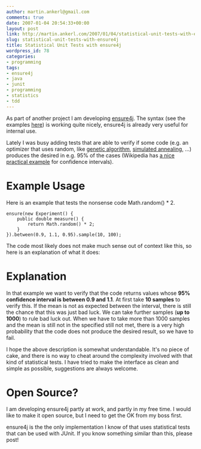 ```yaml
---
author: martin.ankerl@gmail.com
comments: true
date: 2007-01-04 20:54:33+00:00
layout: post
link: http://martin.ankerl.com/2007/01/04/statistical-unit-tests-with-ensure4j/
slug: statistical-unit-tests-with-ensure4j
title: Statistical Unit Tests with ensure4j
wordpress_id: 78
categories:
- programming
tags:
- ensure4j
- java
- junit
- programming
- statistics
- tdd
---
```


As part of another project I am developing [ensure4j](http://martin.ankerl.com/2006/08/02/redesigning-junit-asserts/). The syntax (see the examples [here](http://martin.ankerl.com/2006/08/02/redesigning-junit-asserts/)) is working quite nicely, ensure4j is already very useful for internal use.

Lately I was busy adding tests that are able to verify if some code (e.g. an optimizer that uses random, like [genetic algorithm](http://en.wikipedia.org/wiki/Genetic_algorithm), [simulated annealing](http://en.wikipedia.org/wiki/Simulated_annealing), ...) produces the desired in e.g. 95% of the cases (Wikipedia has [a nice practical example](http://en.wikipedia.org/wiki/Confidence_interval#Practical_example) for confidence intervals).



# Example Usage


Here is an example that tests the nonsense code Math.random() * 2.

    
    ensure(new Experiment() {
        public double measure() {
            return Math.random() * 2;
        }
    }).between(0.9, 1.1, 0.95).sample(10, 100);



The code most likely does not make much sense out of context like this, so here is an explanation of what it does:

<!-- more -->




# Explanation


In that example we want to verify that the code  returns values whose **95% confidence interval is between 0.9 and 1.1**. At first take **10 samples** to verify this. If the mean is not as expected between the interval, there is still the chance that this was just bad luck. We can take further samples (**up to 1000**) to rule bad luck out. When we have to take more than 1000 samples and the mean is still not in the specified  still not met, there is a very high probability that the code does not produce the desired result, so we have to fail.

I hope the above description is somewhat understandable. It's no piece of cake, and there is no way to cheat around the complexity involved with that kind of statistical tests. I have tried to make the interface as clean and simple as possible, suggestions are always welcome.



# Open Source?


I am developing ensure4j partly at work, and partly in my free time. I would like to make it open source, but I need to get the OK from my boss first.

ensure4j is the the only implementation I know of that uses statistical tests that can be used with JUnit. If you know something similar than this, please post!
